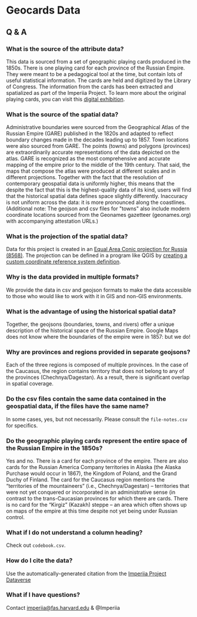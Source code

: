 # Geocards Data

## Q & A

### What is the source of the attribute data?

This data is sourced from a set of geographic playing cards produced in the 1850s. There is one playing card for each province of the Russian Empire. They were meant to be a pedagogical tool at the time, but contain lots of useful statistical information. The cards are held and digitized by the Library of Congress. The information from the cards has been extracted and spatialized as part of the Imperiia Project. To learn more about the original playing cards, you can visit this [digital exhibition](https://scalar.fas.harvard.edu/imperiia/card-sorts?path=the-playing-cards).


### What is the source of the spatial data?

Administrative boundaries were sourced from the Geographical Atlas of the Russian Empire (GARE) published in the 1820s and adapted to reflect boundary changes made in the decades leading up to 1857. Town locations were also sourced from GARE. The points (towns) and polygons (provinces) are extraordinarily accurate representations of the data depicted on the atlas. GARE is recognized as the most comprehensive and accurate mapping of the empire prior to the middle of the 19th century. That said, the maps that compose the atlas were produced at different scales and in different projections. Together with the fact that the resolution of contemporary geospatial data is uniformly higher, this means that the despite the fact that this is the highest-quality data of its kind, users will find that the historical spatial data defines space slightly differently. Inaccuracy is not uniform across the data: it is more pronounced along the coastlines. (Additional note: The geojson and csv files for "towns" also include modern coordinate locations sourced from the Geonames gazetteer (geonames.org) with accompanying attestation URLs.)

### What is the projection of the spatial data?

Data for this project is created in an [Equal Area Conic projection for Russia (8568)](https://spatialreference.org/ref/sr-org/albers-equal-area-russia/html/). The projection can be defined in a program like QGIS by [creating a custom coordinate reference system definition](https://gis.stackexchange.com/questions/20566/defining-new-custom-projections-in-qgis). 


### Why is the data provided in multiple formats?

We provide the data in csv and geojson formats to make the data accessible to those who would like to work with it in GIS and non-GIS environments.

### What is the advantage of using the historical spatial data?

Together, the geojsons (boundaries, towns, and rivers) offer a unique description of the historical space of the Russian Empire. Google Maps does not know where the boundaries of the empire were in 1857: but we do!


### Why are provinces and regions provided in separate geojsons?

Each of the three regions is composed of multiple provinces. In the case of the Caucasus, the region contains territory that does not belong to any of the provinces (Chechnya/Dagestan). As a result, there is significant overlap in spatial coverage.

### Do the csv files contain the same data contained in the geospatial data, if the files have the same name?

In some cases, yes, but not necessarily. Please consult the `file-notes.csv` for specifics.

### Do the geographic playing cards represent the entire space of the Russian Empire in the 1850s?

Yes and no. There is a card for each province of the empire. There are also cards for the Russian America Company territories in Alaska (the Alaska Purchase would occur in 1867), the Kingdom of Poland, and the Grand Duchy of Finland. The card for the Caucasus region mentions the “territories of the mountaineers” (i.e., Chechnya/Dagestan) – territories that were not yet conquered or incorporated in an administrative sense (in contrast to the trans-Caucasian provinces for which there are cards. There is no card for the “Kirgiz” (Kazakh) steppe – an area which often shows up on maps of the empire at this time despite not yet being under Russian control.

### What if I do not understand a column heading?

Check out `codebook.csv`.

### How do I cite the data?

Use the automatically-generated citation from the [Imperiia Project Dataverse](https://dataverse.harvard.edu/dataverse/ImperiiaGIS)

### What if I have questions?

Contact imperiia@fas.harvard.edu & @Imperiia